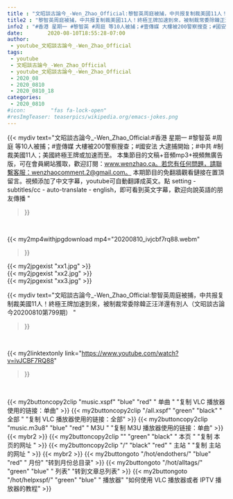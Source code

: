 ```yaml
---
title : "文昭談古論今_-Wen_Zhao_Official:黎智英周庭被捕，中共报复制裁美國11人！終極王牌加速到來，被制裁常委除韓正汪洋還有別人（文昭談古論今20200810第799期） "
title2 : "黎智英周庭被捕，中共报复制裁美國11人！終極王牌加速到來，被制裁常委除韓正汪洋還有別人（文昭談古論今20200810第799期） "
info2 : "#香港 星期一 #黎智英 #周庭 等10人被捕；#壹傳媒 大樓被200警察搜查；#國安法 大逮捕開始；#中共  #制裁美國11人；美國終極王牌或加速而至。   本集節目的文稿+音頻mp3+視頻無廣告版，可在會員網站獲取，歡迎訂閱：www.wenzhao.ca。若您有任何問題，請聯繫客服：wenzhaocomment.2@gmail.com。 本期節目的免翻牆觀看鏈接在置頂留言。視頻添加了中文字幕，youtube可自動翻譯成英文。點 setting - subtitles/cc - auto-translate - english，即可看到英文字幕，歡迎向說英語的朋友傳播 "
date:        2020-08-10T18:55:28-07:00
author:
 - youtube_文昭談古論今_-Wen_Zhao_Official
tags:
 - youtube
 - 文昭談古論今_-Wen_Zhao_Official
 - youtube_文昭談古論今_-Wen_Zhao_Official
 - 2020_08
 - 2020_0810
 - 2020_0810_18
categories:
 - 2020_0810
#icon:        "fas fa-lock-open"
#resImgTeaser: teaserpics/wikipedia.org/emacs-jokes.png
---
```


{{< mydiv text="文昭談古論今_-Wen_Zhao_Official:#香港 星期一 #黎智英 #周庭 等10人被捕；#壹傳媒 大樓被200警察搜查；#國安法 大逮捕開始；#中共  #制裁美國11人；美國終極王牌或加速而至。   本集節目的文稿+音頻mp3+視頻無廣告版，可在會員網站獲取，歡迎訂閱：www.wenzhao.ca。若您有任何問題，請聯繫客服：wenzhaocomment.2@gmail.com。 本期節目的免翻牆觀看鏈接在置頂留言。視頻添加了中文字幕，youtube可自動翻譯成英文。點 setting - subtitles/cc - auto-translate - english，即可看到英文字幕，歡迎向說英語的朋友傳播 "
>}}
<br>


{{< my2mp4withjpgdownload mp4="20200810_ivjcbf7rq88.webm"
>}}

{{< my2jpgexist "xx1.jpg" >}}<br>
{{< my2jpgexist "xx2.jpg" >}}<br>
{{< my2jpgexist "xx3.jpg" >}}<br>



{{< mydiv text="文昭談古論今_-Wen_Zhao_Official:黎智英周庭被捕，中共报复制裁美國11人！終極王牌加速到來，被制裁常委除韓正汪洋還有別人（文昭談古論今20200810第799期） "
>}}
<br>

{{< my2linktextonly link="https://www.youtube.com/watch?v=ivJCBF7RQ88"
>}}


<br>

{{< my2buttoncopy2clip "music.xspf"        "blue"   "red"    " 单曲 "  "复制 VLC 播放器使用的链接：单曲" >}} {{< my2buttoncopy2clip "/all.xspf"         "green"  "black"  " 全部 "  "复制 VLC 播放器使用的链接：全部" >}} {{< my2buttoncopy2clip "music.m3u8"        "blue"   "red"    " M3U  "    "复制 M3U 播放器使用的链接：单曲" >}} {{< mybr2 >}} {{< my2buttoncopy2clip ""                  "green"  "black"  " 本页 "    "复制 本页的网址 " >}} {{< my2buttoncopy2clip "/"                 "black"  "red"    " 主站 "    "复制 主站的网址 " >}} {{< mybr2 >}} {{< my2buttongoto      "/hot/endothers/"   "blue"   "red"    " 月份"   "转到月份总目录" >}} {{< my2buttongoto      "/hot/alltags/"     "green"  "blue"   " 列表"   "转到文章总列表" >}} {{< my2buttongoto      "/hot/helpxspf/"    "green"  "blue"   " 播放器" "如何使用 VLC 播放器或者 IPTV 播放器的教程" >}} 
